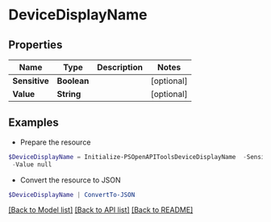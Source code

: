 # DeviceDisplayName
## Properties

Name | Type | Description | Notes
------------ | ------------- | ------------- | -------------
**Sensitive** | **Boolean** |  | [optional] 
**Value** | **String** |  | [optional] 

## Examples

- Prepare the resource
```powershell
$DeviceDisplayName = Initialize-PSOpenAPIToolsDeviceDisplayName  -Sensitive null `
 -Value null
```

- Convert the resource to JSON
```powershell
$DeviceDisplayName | ConvertTo-JSON
```

[[Back to Model list]](../README.md#documentation-for-models) [[Back to API list]](../README.md#documentation-for-api-endpoints) [[Back to README]](../README.md)

